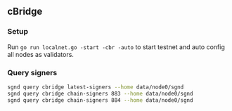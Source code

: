## cBridge

### Setup

Run `go run localnet.go -start -cbr -auto` to start testnet and auto config all nodes as validators.

### Query signers

```sh
sgnd query cbridge latest-signers --home data/node0/sgnd
sgnd query cbridge chain-signers 883 --home data/node0/sgnd
sgnd query cbridge chain-signers 884 --home data/node0/sgnd
```